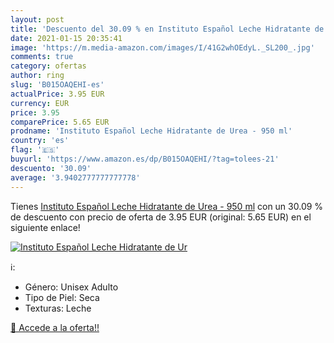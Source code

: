 ```yaml
---
layout: post
title: 'Descuento del 30.09 % en Instituto Español Leche Hidratante de Ur'
date: 2021-01-15 20:35:41
image: 'https://m.media-amazon.com/images/I/41G2whOEdyL._SL200_.jpg'
comments: true
category: ofertas
author: ring
slug: 'B015OAQEHI-es'
actualPrice: 3.95 EUR
currency: EUR
price: 3.95
comparePrice: 5.65 EUR
prodname: 'Instituto Español Leche Hidratante de Urea - 950 ml'
country: 'es'
flag: '🇪🇸'
buyurl: 'https://www.amazon.es/dp/B015OAQEHI/?tag=tolees-21'
descuento: '30.09'
average: '3.9402777777777778'
---
```


Tienes [Instituto Español Leche Hidratante de Urea - 950 ml](https://www.amazon.es/dp/B015OAQEHI/?tag=tolees-21) con un 30.09 % de descuento con precio de oferta de 3.95 EUR (original: 5.65 EUR) en el siguiente enlace!

[![Instituto Español Leche Hidratante de Ur](https://m.media-amazon.com/images/I/41G2whOEdyL._SL200_.jpg)](https://www.amazon.es/dp/B015OAQEHI/?tag=tolees-21)

ℹ️:

- Género: Unisex Adulto
- Tipo de Piel: Seca
- Texturas: Leche

[🛒 Accede a la oferta!!](https://www.amazon.es/dp/B015OAQEHI/?tag=tolees-21)
